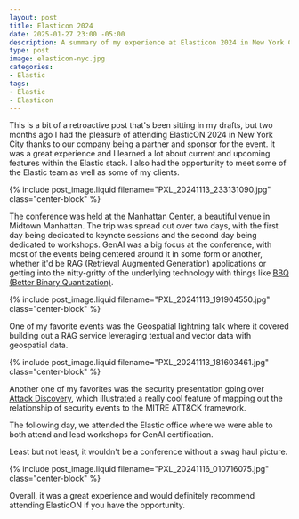 ```yaml
---
layout: post
title: Elasticon 2024
date: 2025-01-27 23:00 -05:00
description: A summary of my experience at Elasticon 2024 in New York City.
type: post
image: elasticon-nyc.jpg
categories:
- Elastic
tags:
- Elastic
- Elasticon
---
```


This is a bit of a retroactive post that's been sitting in my drafts, but two months ago I had the pleasure of attending ElasticON 2024 in New York City thanks to our company being a partner and sponsor for the event. It was a great experience and I learned a lot about current and upcoming features within the Elastic stack. I also had the opportunity to meet some of the Elastic team as well as some of my clients.

{% include post_image.liquid filename="PXL_20241113_233131090.jpg" class="center-block" %}

The conference was held at the Manhattan Center, a beautiful venue in Midtown Manhattan. The trip was spread out over two days, with the first day being dedicated to keynote sessions and the second day being dedicated to workshops. GenAI was a big focus at the conference, with most of the events being centered around it in some form or another, whether it'd be RAG (Retrieval Augmented Generation) applications or getting into the nitty-gritty of the underlying technology with things like [BBQ (Better Binary Quantization)](https://www.elastic.co/search-labs/blog/better-binary-quantization-lucene-elasticsearch).

{% include post_image.liquid filename="PXL_20241113_191904550.jpg" class="center-block" %}

One of my favorite events was the Geospatial lightning talk where it covered building out a RAG service leveraging textual and vector data with geospatial data. 

{% include post_image.liquid filename="PXL_20241113_181603461.jpg" class="center-block" %}

Another one of my favorites was the security presentation going over [Attack Discovery](https://www.elastic.co/guide/en/security/current/attack-discovery.html), which illustrated a really cool feature of mapping out the relationship of security events to the MITRE ATT&CK framework. 

The following day, we attended the Elastic office where we were able to both attend and lead workshops for GenAI certification.

Least but not least, it wouldn't be a conference without a swag haul picture.

{% include post_image.liquid filename="PXL_20241116_010716075.jpg" class="center-block" %}

Overall, it was a great experience and would definitely recommend attending ElasticON if you have the opportunity. 